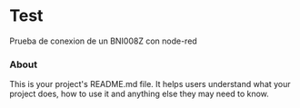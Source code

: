 Test
====

Prueba de conexion de un BNI008Z con node-red

### About

This is your project's README.md file. It helps users understand what your
project does, how to use it and anything else they may need to know.